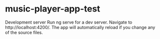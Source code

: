 # music-player-app-test

Development server
Run ng serve for a dev server. Navigate to http://localhost:4200/. The app will automatically reload if you change any of the source files.
